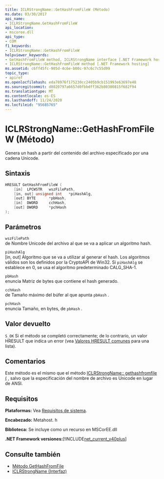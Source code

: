 ```yaml
---
title: ICLRStrongName::GetHashFromFileW (Método)
ms.date: 03/30/2017
api_name:
- ICLRStrongName.GetHashFromFileW
api_location:
- mscoree.dll
api_type:
- COM
f1_keywords:
- ICLRStrongName::GetHashFromFileW
helpviewer_keywords:
- GetHashFromFileW method, ICLRStrongName interface [.NET Framework hosting]
- ICLRStrongName::GetHashFromFileW method [.NET Framework hosting]
ms.assetid: c6ff45fc-905d-4c6e-b00c-97c6c7c55d99
topic_type:
- apiref
ms.openlocfilehash: eda78976f175230cc2405b9cb151993e63697e48
ms.sourcegitcommit: d8020797a6657d0fbbdff362b80300815f682f94
ms.translationtype: MT
ms.contentlocale: es-ES
ms.lasthandoff: 11/24/2020
ms.locfileid: "95685765"
---
```

# <a name="iclrstrongnamegethashfromfilew-method"></a>ICLRStrongName::GetHashFromFileW (Método)

Genera un hash a partir del contenido del archivo especificado por una cadena Unicode.  
  
## <a name="syntax"></a>Sintaxis  
  
```cpp  
HRESULT GetHashFromFileW (
    [in]  LPCWSTR   wszFilePath,  
    [in, out] unsigned int   *piHashAlg,  
    [out] BYTE      *pbHash,  
    [in]  DWORD     cchHash,  
    [out] DWORD     *pchHash  
);
```  
  
## <a name="parameters"></a>Parámetros  

 `wszFilePath`  
 de Nombre Unicode del archivo al que se va a aplicar un algoritmo hash.  
  
 `piHashAlg`  
 [in, out] Algoritmo que se va a utilizar al generar el hash. Los algoritmos válidos son los definidos por la CryptoAPI de Win32. Si `piHashAlg` se establece en 0, se usa el algoritmo predeterminado CALG_SHA-1.  
  
 `pbHash`  
 enuncia Matriz de bytes que contiene el hash generado.  
  
 `cchHash`  
 de Tamaño máximo del búfer al que apunta `pbHash` .  
  
 `pchHash`  
 enuncia Tamaño, en bytes, de `pbHash` .  
  
## <a name="return-value"></a>Valor devuelto  

 `S_OK` Si el método se completó correctamente; de lo contrario, un valor HRESULT que indica un error (vea [Valores HRESULT comunes](/windows/win32/seccrypto/common-hresult-values) para una lista).  
  
## <a name="remarks"></a>Comentarios  

 Este método es el mismo que el método [ICLRStrongName:: gethashfromfile (](iclrstrongname-gethashfromfile-method.md) , salvo que la especificación del nombre de archivo es Unicode en lugar de ANSI.  
  
## <a name="requirements"></a>Requisitos  

 **Plataformas:** Vea [Requisitos de sistema](../../get-started/system-requirements.md).  
  
 **Encabezado:** Metahost. h  
  
 **Biblioteca:** Se incluye como un recurso en MSCorEE.dll  
  
 **.NET Framework versiones:**[!INCLUDE[net_current_v40plus](../../../../includes/net-current-v40plus-md.md)]  
  
## <a name="see-also"></a>Consulte también

- [Método GetHashFromFile](iclrstrongname-gethashfromfile-method.md)
- [ICLRStrongName (Interfaz)](iclrstrongname-interface.md)

